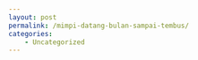 ```yaml
---
layout: post
permalink: /mimpi-datang-bulan-sampai-tembus/
categories:
    - Uncategorized
---
```


